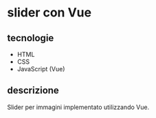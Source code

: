 # slider con Vue
## tecnologie
* HTML
* CSS
* JavaScript (Vue)
## descrizione
Slider per immagini implementato utilizzando Vue.
